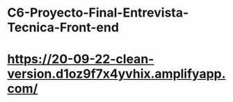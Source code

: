 # C6-Proyecto-Final-Entrevista-Tecnica-Front-end
# https://20-09-22-clean-version.d1oz9f7x4yvhix.amplifyapp.com/  
